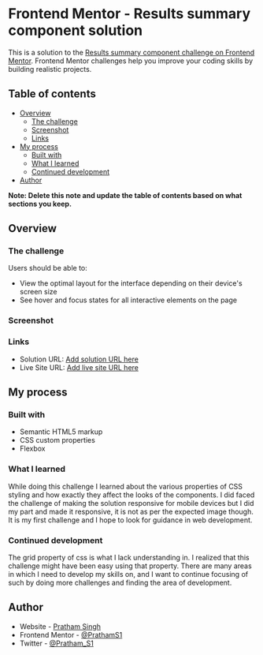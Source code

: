 # Frontend Mentor - Results summary component solution

This is a solution to the [Results summary component challenge on Frontend Mentor](https://www.frontendmentor.io/challenges/results-summary-component-CE_K6s0maV). Frontend Mentor challenges help you improve your coding skills by building realistic projects. 

## Table of contents

- [Overview](#overview)
  - [The challenge](#the-challenge)
  - [Screenshot](#screenshot)
  - [Links](#links)
- [My process](#my-process)
  - [Built with](#built-with)
  - [What I learned](#what-i-learned)
  - [Continued development](#continued-development)
- [Author](#author)

**Note: Delete this note and update the table of contents based on what sections you keep.**

## Overview

### The challenge

Users should be able to:

- View the optimal layout for the interface depending on their device's screen size
- See hover and focus states for all interactive elements on the page

### Screenshot

[](./screenshot/webPreview.png)


### Links

- Solution URL: [Add solution URL here](https://your-solution-url.com)
- Live Site URL: [Add live site URL here](https://your-live-site-url.com)

## My process

### Built with

- Semantic HTML5 markup
- CSS custom properties
- Flexbox

### What I learned

While doing this challenge I learned about the various properties of CSS styling and how exactly they affect the looks of the components. I did faced the challenge of making the solution responsive for mobile devices but I did my part and made it responsive, it is not as per the expected image though.
It is my first challenge and I hope to look for guidance in web development.

### Continued development

The grid property of css is what I lack understanding in. I realized that this challenge might have been easy using that property. There are many areas in which I need to develop my skills on, and I want to continue focusing of such by doing more challenges and finding the area of development.

## Author

- Website - [Pratham Singh](https://www.your-site.com)
- Frontend Mentor - [@PrathamS1](https://www.frontendmentor.io/profile/PrathamS1)
- Twitter - [@Pratham_S1](https://twitter.com/Pratham_S1)
